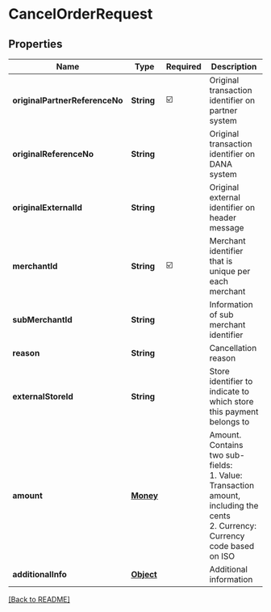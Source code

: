 # CancelOrderRequest
## Properties

| Name | Type | Required | Description |
| ------------- | ------------- | ------------- | ------------- |
| **originalPartnerReferenceNo** | **String** | ☑️ | Original transaction identifier on partner system |
| **originalReferenceNo** | **String** |  | Original transaction identifier on DANA system |
| **originalExternalId** | **String** |  | Original external identifier on header message |
| **merchantId** | **String** | ☑️ | Merchant identifier that is unique per each merchant |
| **subMerchantId** | **String** |  | Information of sub merchant identifier |
| **reason** | **String** |  | Cancellation reason |
| **externalStoreId** | **String** |  | Store identifier to indicate to which store this payment belongs to |
| **amount** | [**Money**](Money.md) |  | Amount. Contains two sub-fields:<br> 1. Value: Transaction amount, including the cents<br> 2. Currency: Currency code based on ISO<br>  |
| **additionalInfo** | [**Object**](.md) |  | Additional information |

[[Back to README]](../../../../README.md)
